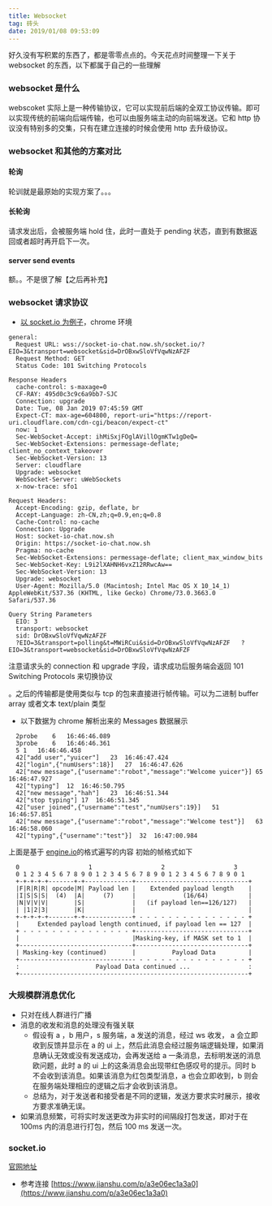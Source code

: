 ```yaml
---
title: Websocket
tag: 砖头
date: 2019/01/08 09:53:09
---
```


<!-- more -->

好久没有写积累的东西了，都是零零点点的。今天花点时间整理一下关于 websocket 的东西，以下都属于自己的一些理解

### websocket 是什么

webscoket 实际上是一种传输协议，它可以实现前后端的全双工协议传输。即可以实现传统的前端向后端传输，也可以由服务端主动的向前端发送。它和 http 协议没有特别多的交集，只有在建立连接的时候会使用 http 去升级协议。

### websocket 和其他的方案对比

#### 轮询

轮训就是最原始的实现方案了。。。

#### 长轮询

请求发出后，会被服务端 hold 住，此时一直处于 pending 状态，直到有数据返回或者超时再开启下一次。

#### server send events

额。。不是很了解【之后再补充】

### websocket 请求协议

- [以 socket.io 为例子](https://socket-io-chat.now.sh/)，chrome 环境

```
general:
  Request URL: wss://socket-io-chat.now.sh/socket.io/?EIO=3&transport=websocket&sid=DrOBxwSloVfVqwNzAFZF
  Request Method: GET
  Status Code: 101 Switching Protocols

Response Headers
  cache-control: s-maxage=0
  CF-RAY: 495d0c3c9c6a9bb7-SJC
  Connection: upgrade
  Date: Tue, 08 Jan 2019 07:45:59 GMT
  Expect-CT: max-age=604800, report-uri="https://report-uri.cloudflare.com/cdn-cgi/beacon/expect-ct"
  now: 1
  Sec-WebSocket-Accept: ihMiSxjFOglAVillOgmKTw1gDeQ=
  Sec-WebSocket-Extensions: permessage-deflate; client_no_context_takeover
  Sec-WebSocket-Version: 13
  Server: cloudflare
  Upgrade: websocket
  WebSocket-Server: uWebSockets
  x-now-trace: sfo1

Request Headers:
  Accept-Encoding: gzip, deflate, br
  Accept-Language: zh-CN,zh;q=0.9,en;q=0.8
  Cache-Control: no-cache
  Connection: Upgrade
  Host: socket-io-chat.now.sh
  Origin: https://socket-io-chat.now.sh
  Pragma: no-cache
  Sec-WebSocket-Extensions: permessage-deflate; client_max_window_bits
  Sec-WebSocket-Key: L9i2lXAHNH6vxZ12RRwcAw==
  Sec-WebSocket-Version: 13
  Upgrade: websocket
  User-Agent: Mozilla/5.0 (Macintosh; Intel Mac OS X 10_14_1) AppleWebKit/537.36 (KHTML, like Gecko) Chrome/73.0.3663.0 Safari/537.36

Query String Parameters
  EIO: 3
  transport: websocket
  sid: DrOBxwSloVfVqwNzAFZF
  ?EIO=3&transport=polling&t=MWiRCui&sid=DrOBxwSloVfVqwNzAFZF	?EIO=3&transport=websocket&sid=DrOBxwSloVfVqwNzAFZF
```

注意请求头的 connection 和 upgrade 字段，请求成功后服务端会返回 101 Switching Protocols 来切换协议

。之后的传输都是使用类似与 tcp 的包来直接进行帧传输。可以为二进制 buffer array 或者文本 text/plain 类型

- 以下数据为 chrome 解析出来的 Messages 数据展示

```
  2probe	6	16:46:46.089
  3probe	6	16:46:46.361
  5	1	16:46:46.458
  42["add user","yuicer"]	23	16:46:47.424
  42["login",{"numUsers":18}]	27	16:46:47.626
  42["new message",{"username":"robot","message":"Welcome yuicer"}]	65	16:46:47.927
  42["typing"]	12	16:46:50.795
  42["new message","hah"]	23	16:46:51.344
  42["stop typing"]	17	16:46:51.345
  42["user joined",{"username":"test","numUsers":19}]	51	16:46:57.851
  42["new message",{"username":"robot","message":"Welcome test"}]	63	16:46:58.060
  42["typing",{"username":"test"}]	32	16:47:00.984
```

上面是基于 [engine.io](https://github.com/socketio/engine.io-protocol/blob/master/README.md#packet)的格式遍写的内容
初始的帧格式如下

```
  0                   1                   2                   3
  0 1 2 3 4 5 6 7 8 9 0 1 2 3 4 5 6 7 8 9 0 1 2 3 4 5 6 7 8 9 0 1
  +-+-+-+-+-------+-+-------------+-------------------------------+
  |F|R|R|R| opcode|M| Payload len |    Extended payload length    |
  |I|S|S|S|  (4)  |A|     (7)     |             (16/64)           |
  |N|V|V|V|       |S|             |   (if payload len==126/127)   |
  | |1|2|3|       |K|             |                               |
  +-+-+-+-+-------+-+-------------+ - - - - - - - - - - - - - - - +
  |     Extended payload length continued, if payload len == 127  |
  + - - - - - - - - - - - - - - - +-------------------------------+
  |                               |Masking-key, if MASK set to 1  |
  +-------------------------------+-------------------------------+
  | Masking-key (continued)       |          Payload Data         |
  +-------------------------------- - - - - - - - - - - - - - - - +
  :                     Payload Data continued ...                :
  +---------------------------------------------------------------+
```

### 大规模群消息优化

- 只对在线人群进行广播
- 消息的收发和消息的处理没有强关联
  - 假设有 a ，b 用户，s 服务端，a 发送的消息，经过 ws 收发， a 会立即收到反馈并显示在 a 的 ui 上，然后此消息会经过服务端逻辑处理，如果消息确认无效或没有发送成功，会再发送给 a 一条消息，去标明发送的消息欧问题，此时 a 的 ui 上的这条消息会出现带红色感叹号的提示。同时 b 不会收到该消息。如果该消息为红包类型消息，a 也会立即收到，b 则会在服务端处理相应的逻辑之后才会收到该消息。
  - 总结为，对于发送者和接受者是不同的逻辑，发送方要求实时展示，接收方要求准确无误。
- 如果消息频繁，可将实时发送更改为非实时的间隔段打包发送，即对于在 100ms 内的消息进行打包，然后 100 ms 发送一次。

### socket.io

[官网地址](http://socket.io/)

- 参考连接
  [https://www.jianshu.com/p/a3e06ec1a3a0](https://www.jianshu.com/p/a3e06ec1a3a0)
